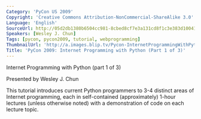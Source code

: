 ```yaml
---
Category: 'PyCon US 2009'
Copyright: 'Creative Commons Attribution-NonCommercial-ShareAlike 3.0'
Language: 'English'
SourceUrl: http://05d2db1380b6504cc981-8cbed8cf7e3a131cd8f1c3e383d10041.r93.cf2.rackcdn.com/pycon-us-2009/185_pycon-2009-internet-programming-with-python-part-1-of-3.mp4
Speakers: [Wesley J. Chun]
Tags: [pycon, pycon2009, tutorial, webprogramming]
ThumbnailUrl: 'http://a.images.blip.tv/Pycon-InternetProgrammingWithPythonPart001603-459.jpg'
Title: 'PyCon 2009: Internet Programming with Python (Part 1 of 3)'
---
```

Internet Programming with Python (part 1 of 3)

  
Presented by Wesley J. Chun

  
This tutorial introduces current Python programmers to 3-4 distinct areas of
Internet programming, each in self-contained (approximately) 1-hour lectures
(unless otherwise noted) with a demonstration of code on each lecture topic.

